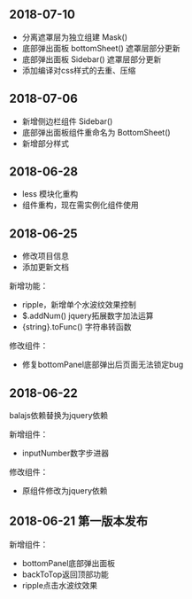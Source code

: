 2018-07-10
------------------------
- 分离遮罩层为独立组建 Mask()
- 底部弹出面板 bottomSheet() 遮罩层部分更新
- 底部弹出面板 Sidebar() 遮罩层部分更新
- 添加编译对css样式的去重、压缩

2018-07-06
------------------------
- 新增侧边栏组件 Sidebar()
- 底部弹出面板组件重命名为 BottomSheet()
- 新增部分样式

2018-06-28
------------------------
- less 模块化重构
- 组件重构，现在需实例化组件使用 

2018-06-25
-------------------------------------

- 修改项目信息
- 添加更新文档

新增功能：
- ripple，新增单个水波纹效果控制
- $.addNum() jquery拓展数字加法运算
- {string}.toFunc() 字符串转函数

修改组件：
- 修复bottomPanel底部弹出后页面无法锁定bug

2018-06-22 
-------------------------------------


balajs依赖替换为jquery依赖

新增组件：

- inputNumber数字步进器

修改组件：

- 原组件修改为jquery依赖

2018-06-21 第一版本发布
-------------------------------------


新增组件：

- bottomPanel底部弹出面板
- backToTop返回顶部功能
- ripple点击水波纹效果
